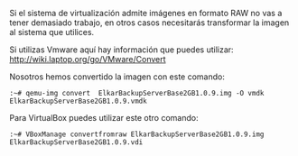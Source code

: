 Si el sistema de virtualización admite imágenes en formato RAW no vas a tener demasiado trabajo, en otros casos necesitarás transformar la imagen al sistema que  utilices.

Si utilizas Vmware aquí hay información que puedes utilizar: http://wiki.laptop.org/go/VMware/Convert

Nosotros hemos convertido la imagen con este comando:

<pre><code>:~# qemu-img convert  ElkarBackupServerBase2GB1.0.9.img -O vmdk ElkarBackupServerBase2GB1.0.9.vmdk</code></pre>

Para VirtualBox puedes utilizar este otro comando:
<pre><code>:~# VBoxManage convertfromraw ElkarBackupServerBase2GB1.0.9.img ElkarBackupServerBase2GB1.0.9.vdi</code></pre>


